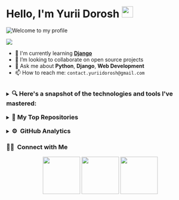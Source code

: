 # Hello, I'm Yurii Dorosh <img src="https://raw.githubusercontent.com/MartinHeinz/MartinHeinz/master/wave.gif" width="30px">

![Welcome to my profile](https://readme-typing-svg.herokuapp.com?color=%2336BCF7&lines=Welcome+to+my+profile+!!)

![](https://media.giphy.com/media/iIqmM5tTjmpOB9mpbn/giphy.gif)

- 🌱 I'm currently learning **[Django](https://www.djangoproject.com/)**
- 👯 I’m looking to collaborate on open source projects
- 💬 Ask me about **Python**, **Django**, **Web Development**
- 📫 How to reach me: `contact.yuriidorosh@gmail.com`

<br>
<details>
<summary>
<h3 style="display: inline;">🔍 Here's a snapshot of the technologies and tools I've mastered:</h3>
</summary>

### 🛠 &nbsp;Main Tech Stack
![Python](https://img.shields.io/badge/-Python-333333?style=flat&logo=python)
![Django](https://img.shields.io/badge/-Django-333333?style=flat&logo=django)
![PHP](https://img.shields.io/badge/-PHP-333333?style=flat&logo=php)
![CodeIgniter](https://img.shields.io/badge/-CodeIgniter-333333?style=flat&logo=codeigniter)
![PostgreSQL](https://img.shields.io/badge/-PostgreSQL-333333?style=flat&logo=postgresql)
![MySQL](https://img.shields.io/badge/-MySQL-333333?style=flat&logo=mysql)


### 🌱 &nbsp;Also Worked With
![HTML5](https://img.shields.io/badge/-HTML5-333333?style=flat&logo=html5)
![CSS3](https://img.shields.io/badge/-CSS3-333333?style=flat&logo=css3)
![JavaScript](https://img.shields.io/badge/-JavaScript-333333?style=flat&logo=javascript)
![React](https://img.shields.io/badge/-React-333333?style=flat&logo=react)
![SQLite](https://img.shields.io/badge/-SQLite-333333?style=flat&logo=sqlite)
![GraphQL](https://img.shields.io/badge/-GraphQL-333333?style=flat&logo=graphql)
![FastAPI](https://img.shields.io/badge/-FastAPI-333333?style=flat&logo=fastapi)
![MongoDB](https://img.shields.io/badge/-MongoDB-333333?style=flat&logo=mongodb)



### 🧰 &nbsp;Additional Skills and Tools
![Linux](https://img.shields.io/badge/-Linux-333333?style=flat&logo=linux)
![Git](https://img.shields.io/badge/-Git-333333?style=flat&logo=git)
![GitHub](https://img.shields.io/badge/-GitHub-333333?style=flat&logo=github)
![GitLab](https://img.shields.io/badge/-GitLab-333333?style=flat&logo=gitlab)
![Docker](https://img.shields.io/badge/-Docker-333333?style=flat&logo=docker)
![Docker Compose](https://img.shields.io/badge/-Docker%20Compose-333333?style=flat&logo=docker-compose)
![C](https://img.shields.io/badge/-C-333333?style=flat&logo=c)
![Tkinter](https://img.shields.io/badge/-Tkinter-333333?style=flat&logo=tkinter)
![Custom Tkinter](https://img.shields.io/badge/-Custom%20Tkinter-333333?style=flat)
![Selenium](https://img.shields.io/badge/-Selenium-333333?style=flat&logo=selenium)
![Requests](https://img.shields.io/badge/-Requests-333333?style=flat)
![GTK](https://img.shields.io/badge/-GTK-333333?style=flat&logo=gtk)
![Wireshark](https://img.shields.io/badge/-Wireshark-333333?style=flat)
![MicroPython](https://img.shields.io/badge/-MicroPython-333333?style=flat&logo=micropython)
![C#](https://img.shields.io/badge/-C%23-333333?style=flat&logo=c-sharp)
![Cisco Packet Tracer](https://img.shields.io/badge/-Cisco%20Packet%20Tracer-333333?style=flat)
![Tmux](https://img.shields.io/badge/-Tmux-333333?style=flat&logo=tmux)
![Redis](https://img.shields.io/badge/-Redis-333333?style=flat&logo=redis)
![Celery](https://img.shields.io/badge/-Celery-333333?style=flat&logo=celery)
![Postman](https://img.shields.io/badge/-Postman-333333?style=flat&logo=postman)
![Matlab](https://img.shields.io/badge/-Matlab-333333?style=flat)
![NumPy](https://img.shields.io/badge/-NumPy-333333?style=flat&logo=numpy)
![Matplotlib](https://img.shields.io/badge/-Matplotlib-333333?style=flat&logo=matplotlib)
![Nginx](https://img.shields.io/badge/-Nginx-333333?style=flat&logo=nginx)


</details>

<br>

<details>
<summary>
<h3 style="display: inline;">🚀 My Top Repositories</h3>
</summary>

- [Chess Forum](https://github.com/YuriiDorosh/chess-forum)
- [Linux System Monitor](https://github.com/YuriiDorosh/Linux-system-monitor)
- [Django AI Site](https://github.com/YuriiDorosh/Django-AI-site)
- [Django Store](https://github.com/YuriiDorosh/django-store)
- [Information Theory and Coding](https://github.com/YuriiDorosh/Information-Theory-and-Coding)
- [after installing Debian based Linux distributions](https://github.com/YuriiDorosh/after-installing-Debian-based-Linux-distributions)
- [ESP8266 LAN chat](https://github.com/YuriiDorosh/ESP8266-LAN-chat)
- [Rocket Recorder](https://github.com/YuriiDorosh/Rocket-Recorder)
- [Twitter Scraper](https://github.com/YuriiDorosh/twitter-scraper)
- [Markdown Viewer](https://github.com/YuriiDorosh/markdown-viewer)
- [New Words Telegram Bot](https://github.com/YuriiDorosh/new-words-telegram-bot)


</details>

<br>

<details>
<summary>
<h3 style="display: inline;">⚙️ &nbsp;GitHub Analytics</h3>
</summary>

<p align="center">
  <img height="180em" src="https://github-readme-stats-eight-theta.vercel.app/api?username=YuriiDorosh&show_icons=true&theme=solarized_dark&include_all_commits=false&count_private=true&hide_border=true" />
</p>
<p align="center">
  <img height="180em" src="https://github-readme-streak-stats.herokuapp.com/?user=YuriiDorosh&theme=solarized_dark&hide_border=true" />
</p>
<p align="center">
  <img height="180em" src="https://github-readme-stats-eight-theta.vercel.app/api/top-langs/?username=YuriiDorosh&layout=compact&langs_count=10&theme=solarized_dark&hide_border=true" />
</p>

![](https://komarev.com/ghpvc/?username=YuriiDoroshr&label=PROFILE+VIEWS)

</details>

<h3>🤝🏻 &nbsp;Connect with Me</h3>
<p align="center">
<a href="https://www.linkedin.com/in/yurii-dorosh-0b2006281/"><img src="https://user-images.githubusercontent.com/74038190/235294012-0a55e343-37ad-4b0f-924f-c8431d9d2483.gif" width="100"></a>
<a href="https://www.instagram.com/y_u_r_a111/"><img src="https://user-images.githubusercontent.com/74038190/235294013-a33e5c43-a01c-43f6-b44d-a406d8b4ab75.gif" width="100"></a>
<a href="https://t.me/s11nd8r"><img src="https://user-images.githubusercontent.com/74038190/235294009-98ca7572-795f-4056-b2c1-ccbde3f2982e.gif" width="100"></a>

</p>











